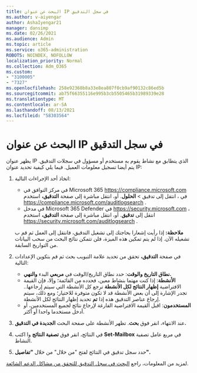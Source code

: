 ```yaml
---
title: البحث عن عنوان IP في سجل التدقيق
ms.author: v-aiyengar
author: AshaIyengar21
manager: dansimp
ms.date: 02/26/2021
ms.audience: Admin
ms.topic: article
ms.service: o365-administration
ROBOTS: NOINDEX, NOFOLLOW
localization_priority: Normal
ms.collection: Adm_O365
ms.custom:
- "3100005"
- "7327"
ms.openlocfilehash: 258e92368b8a33e8ea807f0cb9af90132c86ed5b
ms.sourcegitcommit: ab75f66355116e995b3cb5505465b31989339e28
ms.translationtype: MT
ms.contentlocale: ar-SA
ms.lasthandoff: 08/13/2021
ms.locfileid: "58303564"
---
```

# <a name="find-the-ip-address-in-audit-log"></a>البحث عن عنوان IP في سجل التدقيق

يظهر عنوان IP الذي يتطابق مع نشاط يقوم به مستخدم أو مسؤول في سجلات التدقيق. يتم أيضا تسجيل معلومات العميل. فيما يلي كيفية تحديد عنوان IP:

1. اتخاذ أحد الإجراءات التالية:
   - في مركز التوافق في Microsoft 365 <https://compliance.microsoft.com> في ، انتقل إلى تدقيق  \> **الحلول**. أو، انتقل مباشرة إلى صفحة **التدقيق،** استخدم <https://compliance.microsoft.com/auditlogsearch> .
   - في مدخل Microsoft 365 Defender في <https://security.microsoft.com> ، انتقل إلى **تدقيق**. أو، انتقل مباشرة إلى صفحة **التدقيق،** استخدم <https://security.microsoft.com/auditlogsearch> .

    **ملاحظة:** إذا رأيت إشعارا بحاجتك إلى تشغيل التدقيق، فانتقل إلى العمل ثم قم ب تشغيله الآن. إذا لم يتم تمكين هذه الميزة، فلن تتمكن نتائج البحث من سحب البيانات من التواريخ السابقة.

2. في صفحة **التدقيق،** تحقق  من تحديد علامة التبويب بحث ثم قم بتكوين الإعدادات التالية:
   - **نطاق التاريخ والوقت**: حدد نطاق التاريخ/الوقت في **مربعي** البدء **والنهي.**
   - **الأنشطة**: إذا كنت مهتما بنشاط معين، فحدده من القائمة؛ وإلا، فإن القيمة الافتراضية **إظهار النتائج لكل الأنشطة** ترجع كل الأنشطة التي سيتم إرجاعها.. تجدر الإشارة إلى أن بعض الأنشطة قد لا تكون متوفرة للاختيار؛ ومع ذلك، سيتم إرجاع عناصر التدقيق هذه إذا **تم** تحديد إظهار النتائج لكل الأنشطة.
   - **المستخدمون**: اقبل القيمة الافتراضية الفارغة لإرجاع نتائج لجميع المستخدمين، أو أدخل مستخدما واحدا أو أكثر.

3. عند الانتهاء، انقر فوق **بحث**. تظهر الأنشطة على صفحة البحث **الجديدة في التدقيق.**

4. في النتائج، انقر فوق **تصفية النتائج** وا اكتب **Set-Mailbox** في مربع عامل تصفية النشاط.

5. حدد سجل تدقيق في النتائج لفتح "من خلال" من خلال **"تفاصيل".**

لمزيد من المعلومات، راجع [البحث في سجل التدقيق للتحقق من مشاكل الدعم الشائعة](https://docs.microsoft.com/microsoft-365/compliance/auditing-troubleshooting-scenarios).
